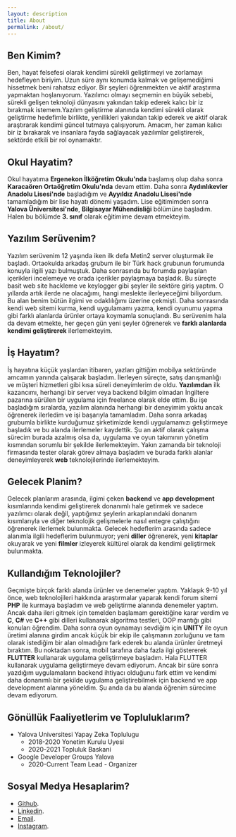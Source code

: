 ```yaml
---
layout: description
title: About
permalink: /about/
---
```


## Ben Kimim?

Ben, hayat felsefesi olarak kendimi sürekli geliştirmeyi ve zorlamayı hedefleyen biriyim. Uzun süre aynı konumda kalmak ve gelişemediğimi hissetmek beni rahatsız ediyor. Bir şeyleri öğrenmekten ve aktif araştırma yapmaktan hoşlanıyorum. Yazılımcı olmayı seçmemin en büyük sebebi, sürekli gelişen teknoloji dünyasını yakından takip ederek kalıcı bir iz bırakmak istemem.Yazılım geliştirme alanında kendimi sürekli olarak geliştirme hedefimle birlikte, yenilikleri yakından takip ederek ve aktif olarak araştırarak kendimi güncel tutmaya çalışıyorum. Amacım, her zaman kalıcı bir iz bırakarak ve insanlara fayda sağlayacak yazılımlar geliştirerek, sektörde etkili bir rol oynamaktır.

## Okul Hayatim?

Okul hayatıma **Ergenekon İlköğretim Okulu'nda** başlamış olup daha sonra **Karacaören Ortaöğretim Okulu'nda** devam ettim. Daha sonra **Aydınlıkevler Anadolu Lisesi'nde** başladığım ve **Ayyıldız Anadolu Lisesi'nde** tamamladığım bir lise hayatı dönemi yaşadım. Lise eğitimimden sonra **Yalova Üniversitesi'nde**, **Bilgisayar Mühendisliği** bölümüne başladım. Halen bu bölümde **3. sınıf** olarak eğitimime devam etmekteyim.

## Yazılım Serüvenim?

Yazılım serüvenim 12 yaşında iken ilk defa Metin2 server oluşturmak ile başladı. Ortaokulda arkadaş grubum ile bir Türk hack grubunun forumunda konuyla ilgili yazı bulmuştuk. Daha sonrasında bu forumda paylaşılan içerikleri incelemeye ve orada içerikler paylaşmaya başladık. Bu süreçte basit web site hackleme ve keylogger gibi şeyler ile sektöre giriş yaptım. O yıllarda artık ilerde ne olacağımı, hangi meslekte ilerleyeceğimi biliyordum. Bu alan benim bütün ilgimi ve odaklılığımı üzerine çekmişti. Daha sonrasında kendi web sitemi kurma, kendi uygulamamı yazma, kendi oyunumu yapma gibi farklı alanlarda ürünler ortaya koymamla sonuçlandı. Bu serüvenim hala da devam etmekte, her geçen gün yeni şeyler öğrenerek ve **farklı alanlarda kendimi geliştirerek** ilerlemekteyim.

## İş Hayatım?

İş hayatına küçük yaşlardan itibaren, yazları gittiğim mobilya sektöründe amcamın yanında çalışarak başladım. İlerleyen süreçte, satış danışmanlığı ve müşteri hizmetleri gibi kısa süreli deneyimlerim de oldu. **Yazılımdan** ilk kazancımı, herhangi bir server veya backend bilgim olmadan İngiltere pazarına sürülen bir uygulama için freelance olarak elde ettim. Bu işe başladığım sıralarda, yazılım alanında herhangi bir deneyimim yoktu ancak öğrenerek ilerledim ve işi başarıyla tamamladım. Daha sonra arkadaş grubumla birlikte kurduğumuz şirketimizde kendi uygulamamızı geliştirmeye başladık ve bu alanda ilerlemeler kaydettik. Şu an aktif olarak çalışma sürecim burada azalmış olsa da, uygulama ve oyun takımının yönetim kısmından sorumlu bir şekilde ilerlemekteyim. Yakın zamanda bir teknoloji firmasında tester olarak görev almaya başladım ve burada farklı alanlar deneyimleyerek **web** teknolojilerinde ilerlemekteyim.

## Gelecek Planim?

Gelecek planlarım arasında, ilgimi çeken **backend** ve **app development** kısımlarında kendimi geliştirerek donanımlı hale getirmek ve sadece yazılımcı olarak değil, yaptığımız şeylerin arkaplanındaki donanım kısımlarıyla ve diğer teknolojik gelişmelerle nasıl entegre çalıştığını öğrenerek ilerlemek bulunmakta. Gelecek hedeflerim arasında sadece alanımla ilgili hedeflerim bulunmuyor; yeni **diller** öğrenerek, yeni **kitaplar** okuyarak ve yeni **filmler** izleyerek kültürel olarak da kendimi geliştirmek bulunmakta.

## Kullandığım Teknolojiler?

Geçmişte birçok farklı alanda ürünler ve denemeler yaptım. Yaklaşık 9-10 yıl önce, web teknolojileri hakkında araştırmalar yaparak kendi forum sitemi **PHP** ile kurmaya başladım ve web geliştirme alanında denemeler yaptım. Ancak daha ileri gitmek için temelden başlamam gerektiğine karar verdim ve **C**, **C#** ve **C++** gibi dilleri kullanarak algoritma testleri, OOP mantığı gibi konuları öğrendim. Daha sonra oyun oynamayı sevdiğim için **UNITY** ile oyun üretimi alanına girdim ancak küçük bir ekip ile çalışmanın zorluğunu ve tam olarak istediğim bir alan olmadığını fark ederek bu alanda ürünler üretmeyi bıraktım. Bu noktadan sonra, mobil tarafına daha fazla ilgi göstererek **FLUTTER** kullanarak uygulama geliştirmeye başladım. Hala FLUTTER kullanarak uygulama geliştirmeye devam ediyorum. Ancak bir süre sonra yazdığım uygulamaların backend ihtiyacı olduğunu fark ettim ve kendimi daha donanımlı bir şekilde uygulama geliştirebilmek için backend ve app development alanına yöneldim. Şu anda da bu alanda öğrenim sürecime devam ediyorum.

## Gönüllük Faaliyetlerim ve Topluluklarım?

- Yalova Universitesi Yapay Zeka Toplulugu
  - 2018-2020 Yonetim Kurulu Uyesi
  - 2020-2021 Topluluk Baskani
- Google Developer Groups Yalova
  - 2020-Current Team Lead - Organizer

## Sosyal Medya Hesaplarim?

- [Github](https://github.com/alyilmaz99/).
- [Linkedin](https://www.linkedin.com/in/ali-yilmaz9977/).
- [Email](mailto:okethis@gmail.com/).
- [Instagram](https://www.instagram.com/alyilmazv.1.1/).

